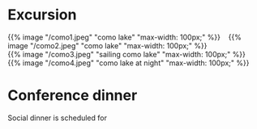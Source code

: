 # Excursion

{{% image "/como1.jpeg" "como lake" "max-width: 100px;" %}} &nbsp;&nbsp;
{{% image "/como2.jpeg" "como lake" "max-width: 100px;" %}} <br>
{{% image "/como3.jpeg" "sailing como lake" "max-width: 100px;" %}} &nbsp;&nbsp;
{{% image "/como4.jpeg" "como lake at night" "max-width: 100px;" %}}

<!-- {{< figure
  src="/como1.jpeg"
  caption="Como Lake from Villa del Grumello"
>}} &nbsp;&nbsp;
{{< figure
  src="/como2.jpeg"
  caption="Como Lake"
>}}
{{< figure
  src="/como3.jpeg"
  caption="Sailing Como Lake"
>}}  &nbsp;&nbsp;
{{< figure
  src="/images/examples/zion-national-park.jpg"
  caption="Como Lake at Night"
>}} -->

# Conference dinner

Social dinner is scheduled for 



